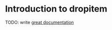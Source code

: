 # Introduction to dropitem

TODO: write [great documentation](http://jacobian.org/writing/what-to-write/)
